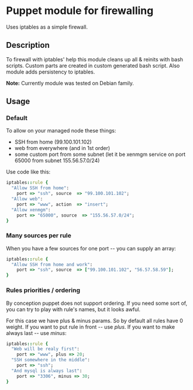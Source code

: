 # Puppet module for firewalling

Uses iptables as a simple firewall.

## Description

To firewall with iptables' help this module cleans up all & reinits with bash scripts. Custom parts are created in custom generated bash script. Also module adds persistency to iptables.

**Note:** Currently module was tested on Debian family.

## Usage

### Default

To allow on your managed node these things:
* SSH from home (99.100.101.102)
* web from everywhere (and in 1st order)
* some custom port from some subnet (let it be xenmgm service on port 65000 from subnet 155.56.57.0/24)

Use code like this:

```ruby
iptables::rule {
  "Allow SSH from home":
    port => "ssh", source  => "99.100.101.102";
  "Allow web":
    port => "www", action  => "insert";
  "Allow xenmgm":
    port => "65000", source  => "155.56.57.0/24";
}
```

### Many sources per rule

When you have a few sources for one port -- you can supply an array:

```ruby
iptables::rule {
  "Allow SSH from home and work":
    port => "ssh", source  => ["99.100.101.102", "56.57.58.59"];
}
```

### Rules priorities / ordering

By conception puppet does not support ordering. If you need some sort of, you
can try to play with rule's names, but it looks awful.

For this case we have plus & minus params. So by default all rules have 0 weight.
If you want to put rule in front -- use *plus*. If you want to make always last --
use *minus*:

```ruby
iptables::rule {
  "Web will be realy first":
    port => "www", plus => 20;
  "SSH somewhere in the middle":
    port => "ssh";
  "And mysql is always last":
    port => "3306", minus => 30;
}
```
